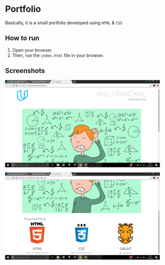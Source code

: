 # Portfolio

Basically, it is a small portfolio developed using `HTML` & `CSS`

## How to run

1. Open your browser.
2. Then, run the `index.html` file in your browser.

## Screenshots

![Picture 1](SS1.png)

![Picture 2](SS2.png)
